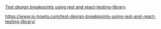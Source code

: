 [Test design breakpoints using jest and react-testing-library](https://www.js-howto.com/test-design-breakpoints-using-jest-and-react-testing-library/).

https://www.js-howto.com/test-design-breakpoints-using-jest-and-react-testing-library/